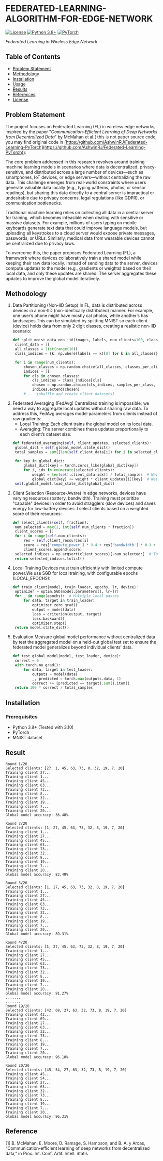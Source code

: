 # FEDERATED-LEARNING-ALGORITHM-FOR-EDGE-NETWORK
[![License](https://img.shields.io/badge/license-MIT-blue.svg)](LICENSE)
[![Python 3.8+](https://img.shields.io/badge/python-3.8%2B-blue)](https://www.python.org/)
[![PyTorch](https://img.shields.io/badge/PyTorch-1.10%2B-orange)](https://pytorch.org/)

*Federated Learning in Wireless Edge Network*

## Table of Contents
- [Problem Statement](#problem-statement)
- [Methodology](#methodology)
- [Installation](#installation)
- [Usage](#usage)
- [Results](#results)
- [References](#references)
- [License](#license)

## Problem Statement
The project focuses on Federated Learning (FL) in wireless edge networks, inspired by the paper "*Communication-Efficient Learning of Deep Networks from Decentralized Data*" by McMahan et al.( this is not paper source code, you may find original code in [https://github.com/AshwinRJ/Federated-Learning-PyTorch](https://github.com/AshwinRJ/Federated-Learning-PyTorch)). 

The core problem addressed in this research revolves around training machine learning models in scenarios where data is decentralized, privacy-sensitive, and distributed across a large number of devices—such as smartphones, IoT devices, or edge servers—without centralizing the raw data. This challenge emerges from real-world constraints where users generate valuable data locally (e.g., typing patterns, photos, or sensor readings), but sharing this data directly to a central server is impractical or undesirable due to privacy concerns, legal regulations (like GDPR), or communication bottlenecks.

Traditional machine learning relies on collecting all data in a central server for training, which becomes infeasible when dealing with sensitive or massive datasets. For example, millions of users typing on mobile keyboards generate text data that could improve language models, but uploading all keystrokes to a cloud server would expose private messages, passwords, or URLs. Similarly, medical data from wearable devices cannot be centralized due to privacy laws.

To overcome this, the paper proposes Federated Learning (FL), a framework where devices collaboratively train a shared model while keeping their raw data locally. Instead of sending data to the server, devices compute updates to the model (e.g., gradients or weights) based on their local data, and only these updates are shared. The server aggregates these updates to improve the global model iteratively.
## Methodology
1. Data Partitioning (Non-IID Setup)
   In FL, data is distributed across devices in a non-IID (non-identically distributed) manner. For example, one user’s phone might have mostly cat photos, while another’s has landscapes.This can be simulated by splitting MNIST so each client (device) holds data from only 2 digit classes, creating a realistic non-IID scenario:
   ```python
   def split_mnist_data_non_iid(images, labels, num_clients=100, classes_per_client=2, samples_per_class=300):
    client_data = []
    all_classes = list(range(10))
    class_indices = {k: np.where(labels == k)[0] for k in all_classes}

    for i in range(num_clients):
        chosen_classes = np.random.choice(all_classes, classes_per_client, replace=False)
        indices = []
        for cls in chosen_classes:
            cls_indices = class_indices[cls]
            chosen = np.random.choice(cls_indices, samples_per_class, replace=False)
            indices.extend(chosen)
        # ... (shuffle and create client datasets)
   ```
2. Federated Averaging (FedAvg)
   Centralized training is impossible; we need a way to aggregate local updates without sharing raw data. To address this, FedAvg averages model parameters from clients instead of raw gradients:
   - Local Training: Each client trains the global model on its local data.
   - Averaging: The server combines these updates proportionally to each client’s dataset size.
   ```python
   def federated_averaging(self, client_updates, selected_clients):
    global_dict = self.global_model.state_dict()
    total_samples = sum([len(self.client_data[i]) for i in selected_clients])
    
    for key in global_dict:
        global_dict[key] = torch.zeros_like(global_dict[key])
        for i, idx in enumerate(selected_clients):
            weight = len(self.client_data[idx]) / total_samples  # Weight by dataset size
            global_dict[key] += weight * client_updates[i][key]  # Weighted average
    self.global_model.load_state_dict(global_dict)
   ```
3. Client Selection (Resource-Aware)
    In edge networks, devices have varying resources (battery, bandwidth). Training must prioritize "capable" devices in order to avoid stragglers (slow devices) and saves energy for low-battery devices. I select clients based on a weighted score of their resources:
   ```python
   def select_clients(self, fraction):
    num_selected = max(1, int(self.num_clients * fraction))
    client_scores = []
    for i in range(self.num_clients):
        res = self.client_resources[i]
        score = res['compute_power'] * 0.4 + res['bandwidth'] * 0.3 + res['battery'] * 0.3
        client_scores.append(score)
    selected_indices = np.argsort(client_scores)[-num_selected:]  # Top performers
    return selected_indices.tolist()
   ```
4. Local Training
   Devices must train efficiently with limited compute power.We use SGD for local training, with configurable epochs (LOCAL_EPOCHS):
   ```python
   def train_client(model, train_loader, epochs, lr, device):
    optimizer = optim.SGD(model.parameters(), lr=lr)
    for _ in range(epochs):  # Multiple local passes
        for data, target in train_loader:
            optimizer.zero_grad()
            output = model(data)
            loss = criterion(output, target)
            loss.backward()
            optimizer.step()
    return model.state_dict()
   ```
5. Evaluation
   Measure global model performance without centralized data by test the aggregated model on a held-out global test set to ensure the federated model generalizes beyond individual clients’ data.
   ```python
   def test_global_model(model, test_loader, device):
    correct = 0
    with torch.no_grad():
        for data, target in test_loader:
            outputs = model(data)
            _, predicted = torch.max(outputs.data, 1)
            correct += (predicted == target).sum().item()
    return 100 * correct / total_samples
   ```
## Installation
### Prerequisites
- Python 3.8+ (Tested with 3.10)
- PyTorch
- MNIST dataset
## Result
```
Round 1/20
Selected clients: [27, 1, 45, 63, 73, 8, 32, 19, 7, 20]
Training client 27...
Training client 1...
Training client 45...
Training client 63...
Training client 73...
Training client 8...
Training client 32...
Training client 19...
Training client 7...
Training client 20...
Global model accuracy: 36.48%

Round 2/20
Selected clients: [1, 27, 45, 63, 73, 32, 8, 19, 7, 20]
Training client 1...
Training client 27...
Training client 45...
Training client 63...
Training client 73...
Training client 32...
Training client 8...
Training client 19...
Training client 7...
Training client 20...
Global model accuracy: 83.40%

Round 3/20
Selected clients: [1, 27, 45, 63, 73, 32, 8, 19, 7, 20]
Training client 1...
Training client 27...
Training client 45...
Training client 63...
Training client 73...
Training client 32...
Training client 8...
Training client 19...
Training client 7...
Training client 20...
Global model accuracy: 89.31%

Round 4/20
Selected clients: [1, 27, 45, 63, 73, 32, 8, 19, 7, 20]
Training client 1...
Training client 27...
Training client 45...
Training client 63...
Training client 73...
Training client 32...
Training client 8...
Training client 19...
Training client 7...
Training client 20...
Global model accuracy: 91.27%
.......
.......
Round 19/20
Selected clients: [42, 69, 27, 63, 32, 73, 8, 19, 7, 20]
Training client 42...
Training client 69...
Training client 27...
Training client 63...
Training client 32...
Training client 73...
Training client 8...
Training client 19...
Training client 7...
Training client 20...
Global model accuracy: 96.18%

Round 20/20
Selected clients: [45, 54, 27, 63, 32, 73, 8, 19, 7, 20]
Training client 45...
Training client 54...
Training client 27...
Training client 63...
Training client 32...
Training client 73...
Training client 8...
Training client 19...
Training client 7...
Training client 20...
Global model accuracy: 96.31%
```
## Reference
[1] B. McMahan, E. Moore, D. Ramage, S. Hampson, and B. A. y Arcas,
“Communication-efficient learning of deep networks from decentralized data,” in Proc. Int. Conf. Artif. Intell. Statis

